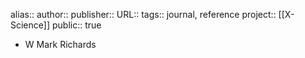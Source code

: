 alias::
author::
publisher:: 
URL:: 
tags:: journal, reference
project:: [[X-Science]] 
public:: true

- W Mark Richards